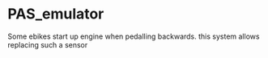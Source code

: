 # PAS_emulator
Some ebikes start up engine when pedalling backwards. this system allows replacing such a sensor 
